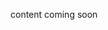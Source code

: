 <!--<meta>
{
    "title":"Overview",
    "description":"Using advanced network features",
    "tag":["Layer2", "Native VLAN", "BGP"]
}
</meta>-->

content coming soon
